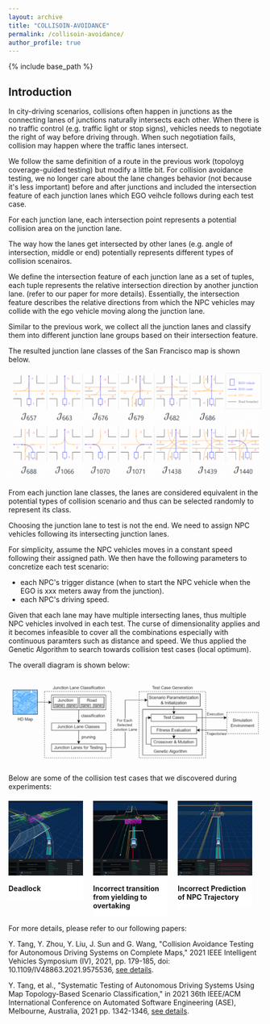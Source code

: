 ```yaml
---
layout: archive
title: "COLLISOIN-AVOIDANCE"
permalink: /collisoin-avoidance/
author_profile: true
---
```


{% include base_path %}

<style>
.i-list[data-v-662c1668] {
	width: 100%;
	display: flex;
	justify-content: space-between;
	margin-top: 20px
}

.l-img[data-v-662c1668] {
	width: 30%;
	margin-right: 20px
}

.img-bottom[data-v-662c1668] {
	background: #fff;
	width: 100%;
	overflow: hidden
}
</style>

Introduction
---
In city-driving scenarios, collisions often happen in junctions as the connecting lanes of junctions naturally intersects each other. When there is no traffic control (e.g. traffic light or stop signs), vehicles needs to negotiate the right of way before driving through. When such negotiation fails, collision may happen where the traffic lanes intersect. 

We follow the same definition of a route in the previous work (topoloyg coverage-guided testing) but modify a little bit.  For collision avoidance testing, we no longer care about the lane changes behavior (not because it's less important) before and after junctions and included the intersection feature of each junction lanes which EGO veihcle follows during each test case. 

For each junction lane, each intersection point represents a potential collision area on the junction lane. 

The way how the lanes get intersected by other lanes (e.g. angle of intersection, middle or end) potentially represents different types of collision scenairos. 

We define the intersection feature of each junction lane as a set of tuples, each tuple represents the relative intersection direction by another junction lane. (refer to our paper for more details). Essentially, the intersection feature describes the relative directions from which the NPC vehicles may collide with the ego vehicle moving along the junction lane. 

Similar to the previous work, we collect all the junction lanes and classify them into different junction lane groups based on their intersection feature.

The resulted junction lane classes of the San Francisco map is shown below.

![test_img](../images/tupian03.png)

From each junction lane classes, the lanes are considered equivalent in the potential types of collision scenario and thus can be selected randomly to represent its class.

Choosing the junction lane to test is not the end. We need to assign NPC vehicles following its intersecting junction lanes. 

For simplicity, assume the NPC vehicles moves in a constant speed following their assigned path. We then have the following parameters to concretize each test scenario:

* each NPC's trigger distance (when to start the NPC vehicle when the EGO is xxx meters away from the junction).
* each NPC's driving speed.

Given that each lane may have multiple intersecting lanes, thus multiple NPC vehicles involved in each test. The curse of dimensionality applies and it becomes infeasible to cover all the combinations especially with continuous paramters such as distance and speed. We thus applied the Genetic Algorithm to search towards collision test cases (local optimum). 

The overall diagram is shown below:

![test_img](../images/tupian04.png)

Below are some of the collision test cases that we discovered during experiments:


<div class="i-list" data-v-662c1668="">
	<div class="l-img" data-v-662c1668="">
    		<div class="img-bottom" data-v-662c1668="">
      			<img src="../images/COLLdongtu01.GIF" alt="" data-v-662c1668="">
			<p><b>Deadlock</b></p>
    		</div>
  	</div>
  	<div class="l-img" data-v-662c1668="">
    		<div class="img-bottom" data-v-662c1668="">
      			<img src="../images/COLLdongtu02.GIF" alt="" data-v-662c1668="">
			<p><b>Incorrect transition from yielding to overtaking</b></p>
    		</div>
  	</div>
  	<div class="l-img" data-v-662c1668="">
    		<div class="img-bottom" data-v-662c1668="">
      			<img src="../images/COLLdongtu03.GIF" alt="" data-v-662c1668="">
			<p><b>Incorrect Prediction of NPC Trajectory</b></p>
    		</div>
  	</div>
</div>

For more details, please refer to our following papers:

Y. Tang, Y. Zhou, Y. Liu, J. Sun and G. Wang, "Collision Avoidance Testing for Autonomous Driving Systems on Complete Maps," 2021 IEEE Intelligent Vehicles Symposium (IV), 2021, pp. 179-185, doi: 10.1109/IV48863.2021.9575536, [see details]( https://ieeexplore.ieee.org/stamp/stamp.jsp?tp=&arnumber=9575536&isnumber=9575130).

Y. Tang, et al., "Systematic Testing of Autonomous Driving Systems Using Map Topology-Based Scenario Classification," in 2021 36th IEEE/ACM International Conference on Automated Software Engineering (ASE), Melbourne, Australia, 2021 pp. 1342-1346, [see details]( https://doi.ieeecomputersociety.org/10.1109/ASE51524.2021.9678735).


